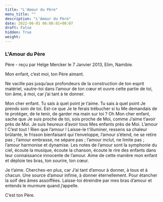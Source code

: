 ```yaml
---
title: "L'Amour du Père"
menu_title: ""
description: "L'Amour du Père"
date: 2022-06-01 06:00:01+00:07
draft: False
hidden: True
weight:
---
```

### L'Amour du Père

Père - reçu par Helge Mercker le 7 Janvier 2013, Elim, Namibie.

Mon enfant, c’est moi, ton Père aimant.

Ne vacille pas jusqu’aux profondeurs de la construction de ton esprit matériel, vautre-toi dans l’amour de ton cœur et ouvre cette partie de toi, ton âme, à moi, car j’ai tant à te donner.

Mon cher enfant. Tu sais à quel point je t’aime. Tu sais à quel point Je prends soin de toi. Est-ce que Je te ferais trébucher si tu Me demandais de te protéger, de te tenir, de garder ma main sur toi ? Oh Mon cher enfant, sache que Je suis proche de toi, sois proche de Moi, comme J’aime t’avoir près de Moi. Je suis heureux d’avoir tous Mes enfants près de Moi. L’amour ! C’est tout ! Rien que l’amour ! Laisse-le t’illuminer, ressens sa chaleur brûlante, le frisson bienfaisant qui t’enveloppe, l’amour s’étend, ne se retire pas ; l’amour embrasse, ne sépare pas ; l’amour inclut, ne limite pas ; l’amour harmonise et dynamise. Les notes de l’amour sont la symphonie du ciel, écoute la musique, écoute la chanson, écoute le rire des enfants dans leur connaissance innocente de l’amour. Aime de cette manière mon enfant et déploie tes bras, ton sourire, ton cœur.

Je t’aime. Cherches-en plus, car J’ai tant d’amour à donner, à tous et à chacun. Une source d’amour infinie, à donner éternellement. Pour étancher la soif des âmes assoiffées. Laisse-toi étreindre par mes bras d’amour et entends le murmure quand j’appelle.

C’est ton Père.





